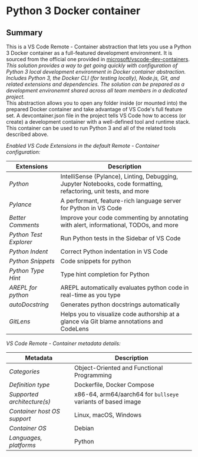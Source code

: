 <h1>Python 3 Docker container</h1>

## Summary
This is a VS Code Remote - Container abstraction that lets you use a Python 3 Docker container as a full-featured development environment. It is sourced from the official one provided in [microsoft/vscode-dev-containers](https://github.com/microsoft/vscode-dev-containers/tree/main/containers/python-3).\
*This solution provides a way to get going quickly with configuration of Python 3 local development environment in Docker container abstraction. Includes Python 3, the Docker CLI (for testing locally), Node.js, Git, and related extensions and dependencies. The solution can be prepared as a development environemnt shared across all team members in a dedicated project.* \
This abstraction allows you to open any folder inside (or mounted into) the prepared Docker container and take advantage of VS Code's full feature set. A devcontainer.json file in the project tells VS Code how to access (or create) a development container with a well-defined tool and runtime stack. This container can be used to run Python 3 and all of the related tools described above.

*Enabled VS Code Extensions in the default Remote - Container configuration:*

| Extensions             | Description                                                                                                       |
| ---------------------- | ----------------------------------------------------------------------------------------------------------------- |
| *Python*               | IntelliSense (Pylance), Linting, Debugging, Jupyter Notebooks, code formatting, refactoring, unit tests, and more |
| *Pylance*              | A performant, feature-rich language server for Python in VS Code                                                  |
| *Better Comments*      | Improve your code commenting by annotating with alert, informational, TODOs, and more                             |
| *Python Test Explorer* | Run Python tests in the Sidebar of VS Code                                                                        |
| *Python Indent*        | Correct Python indentation in VS Code                                                                             |
| *Python Snippets*      | Code snippets for python                                                                                          |
| *Python Type Hint*     | Type hint completion for Python                                                                                   |
| *AREPL for python*     | AREPL automatically evaluates python code in real-time as you type                                                |
| *autoDocstring*        | Generates python docstrings automatically                                                                         |
| *GitLens*              | Helps you to visualize code authorship at a glance via Git blame annotations and CodeLens                         |

*VS Code Remote - Container metadata details:*

| Metadata                    | Description                                                  |
| --------------------------- | ------------------------------------------------------------ |
| *Categories*                | Object-Oriented and Functional Programming                   |
| *Definition type*           | Dockerfile, Docker Compose                                   |
| *Supported architecture(s)* | x86-64, arm64/aarch64 for `bullseye` variants of based image |
| *Container host OS support* | Linux, macOS, Windows                                        |
| *Container OS*              | Debian                                                       |
| *Languages, platforms*      | Python                                                       |